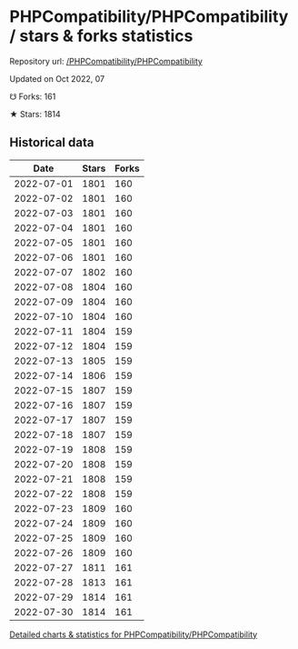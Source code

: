 # PHPCompatibility/PHPCompatibility / stars & forks statistics

Repository url: [/PHPCompatibility/PHPCompatibility](https://github.com/PHPCompatibility/PHPCompatibility)

Updated on Oct 2022, 07

☋ Forks: 161

★ Stars: 1814

## Historical data
| Date | Stars | Forks |
|------|-------|-------|
| 2022-07-01 | 1801 | 160 | 
| 2022-07-02 | 1801 | 160 | 
| 2022-07-03 | 1801 | 160 | 
| 2022-07-04 | 1801 | 160 | 
| 2022-07-05 | 1801 | 160 | 
| 2022-07-06 | 1801 | 160 | 
| 2022-07-07 | 1802 | 160 | 
| 2022-07-08 | 1804 | 160 | 
| 2022-07-09 | 1804 | 160 | 
| 2022-07-10 | 1804 | 160 | 
| 2022-07-11 | 1804 | 159 | 
| 2022-07-12 | 1804 | 159 | 
| 2022-07-13 | 1805 | 159 | 
| 2022-07-14 | 1806 | 159 | 
| 2022-07-15 | 1807 | 159 | 
| 2022-07-16 | 1807 | 159 | 
| 2022-07-17 | 1807 | 159 | 
| 2022-07-18 | 1807 | 159 | 
| 2022-07-19 | 1808 | 159 | 
| 2022-07-20 | 1808 | 159 | 
| 2022-07-21 | 1808 | 159 | 
| 2022-07-22 | 1808 | 159 | 
| 2022-07-23 | 1809 | 160 | 
| 2022-07-24 | 1809 | 160 | 
| 2022-07-25 | 1809 | 160 | 
| 2022-07-26 | 1809 | 160 | 
| 2022-07-27 | 1811 | 161 | 
| 2022-07-28 | 1813 | 161 | 
| 2022-07-29 | 1814 | 161 | 
| 2022-07-30 | 1814 | 161 | 


[Detailed charts & statistics for PHPCompatibility/PHPCompatibility](https://reviewgithub.com/rep/PHPCompatibility/PHPCompatibility)
